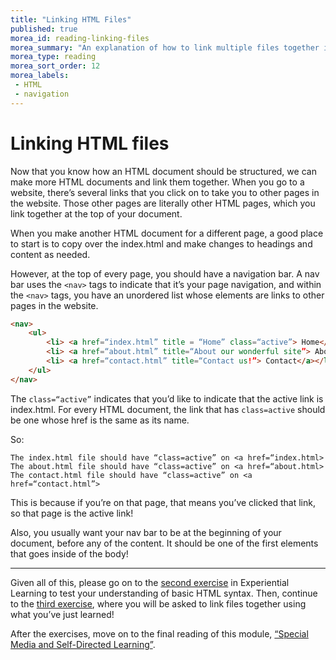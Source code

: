 ```yaml
---
title: "Linking HTML Files"
published: true
morea_id: reading-linking-files
morea_summary: "An explanation of how to link multiple files together in HTML"
morea_type: reading
morea_sort_order: 12
morea_labels:
 - HTML
 - navigation
---
```


# Linking HTML files

Now that you know how an HTML document should be structured, we can make more HTML documents and link them together. When you go to a website, there’s several links that you click on to take you to other pages in the website. Those other pages are literally other HTML pages, which you link together at the top of your document. 

When you make another HTML document for a different page, a good place to start is to copy over the index.html and make changes to headings and content as needed. 

However, at the top of every page, you should have a navigation bar. A nav bar uses the `<nav>` tags to indicate that it’s your page navigation, and within the `<nav>` tags, you have an unordered list whose elements are links to other pages in the website. 

```html
<nav>
	<ul>
		<li> <a href=“index.html” title = “Home” class=“active”> Home</a></li>
		<li> <a href=“about.html” title=“About our wonderful site”> About</a></li>
		<li> <a href=“contact.html” title=“Contact us!”> Contact</a></li>
	</ul>
</nav>
```

The `class=“active”` indicates that you’d like to indicate that the active link is index.html. For every HTML document, the link that has `class=active` should be one whose href is the same as its name. 

So: 

	The index.html file should have “class=active” on <a href=“index.html> 
	The about.html file should have “class=active” on <a href=“about.html>
	The contact.html file should have “class=active” on <a href=“contact.html”>

This is because if you’re on that page, that means you’ve clicked that link, so that page is the active link! 

Also, you usually want your nav bar to be at the beginning of your document, before any of the content. It should be one of the first elements that goes inside of the body! 

---

Given all of this, please go on to the [second exercise](https://junior-devleague.github.io/JDLA-Web-Development/morea/3_Basic_HTML/experience-debug-html.html) in Experiential Learning to test your understanding of basic HTML syntax. Then, continue to the [third exercise](https://junior-devleague.github.io/JDLA-Web-Development/morea/3_Basic_HTML/experience-linking-files.html), where you will be asked to link files together using what you’ve just learned!

After the exercises, move on to the final reading of this module, [“Special Media and Self-Directed Learning”](https://junior-devleague.github.io/JDLA-Web-Development/morea/3_Basic_HTML/reading-special-media.html).

<br>
